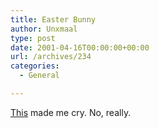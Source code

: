 ```yaml
---
title: Easter Bunny
author: Unxmaal
type: post
date: 2001-04-16T00:00:00+00:00
url: /archives/234
categories:
  - General

---
```

<A HREF="http://www.gpl.com.au/temp/EasterXcld.jpg">This</A> made me cry. No, really.